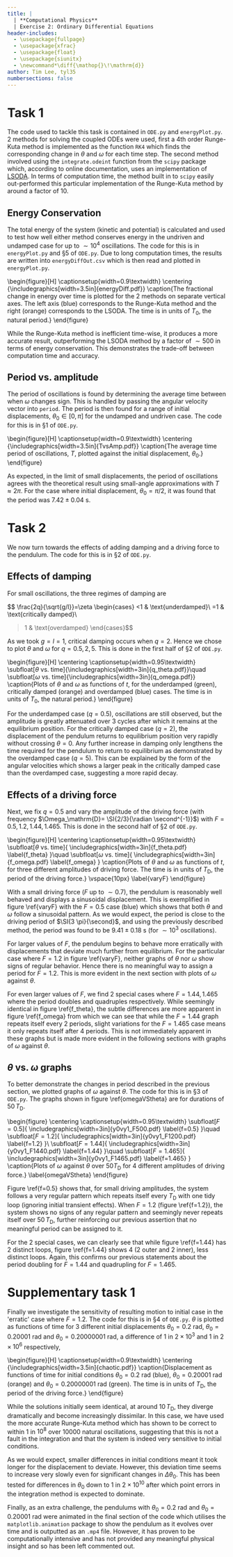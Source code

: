 ```yaml
---
title: |
  | **Computational Physics**
  | Exercise 2: Ordinary Differential Equations
header-includes:
  - \usepackage{fullpage}
  - \usepackage{xfrac}
  - \usepackage{float}
  - \usepackage{siunitx}
  - \newcommand*\diff{\mathop{}\!\mathrm{d}}
author: Tim Lee, tyl35
numbersections: false
---
```


# Task 1

The code used to tackle this task is contained in ```ODE.py``` and  ```energyPlot.py```. 2 methods for solving the coupled ODEs were used, first a 4th order Runge-Kuta method is implemented as the function ```RK4``` which finds the corresponding change in $\theta$ and $\omega$ for each time step. The second method involved using the ```integrate.odeint``` function from the ```scipy``` package which, according to online documentation, uses an implementation of [LSODA]. In terms of computation time, the method built in to ```scipy``` easily out-performed this particular implementation of the Runge-Kuta method by around a factor of 10.

[LSODA]:http://www.oecd-nea.org/tools/abstract/detail/uscd1227

## Energy Conservation

The total energy of the system (kinetic and potential) is calculated and used to test how well either method conserves energy in the undriven and undamped case for up to $\sim 10^4$ oscillations. The code for this is in ```energyPlot.py``` and §5 of ```ODE.py```. Due to long computation times, the results are written into ```energyDiffOut.csv``` which is then read and plotted in ```energyPlot.py```.

\begin{figure}[H]
\captionsetup{width=0.9\textwidth}
\centering
{\includegraphics[width=3.5in]{energyDiff.pdf}}
\caption{The fractional change in energy over time is plotted for the 2 methods on separate vertical axes. The left axis (blue) corresponds to the Runge-Kuta method and the right (orange) corresponds to the LSODA. The time is in units of $T_\mathrm{0}$, the natural period.}
\end{figure}

While the Runge-Kuta method is inefficient time-wise, it produces a more accurate result, outperforming the LSODA method by a factor of $\sim 500$ in terms of energy conservation. This demonstrates the trade-off between computation time and accuracy.

## Period vs. amplitude

The period of oscillations is found by determining the average time between when $\omega$ changes sign. This is handled by passing the angular velocity vector into ```period```. The period is then found for a range of initial displacements, $\theta_0\in [0,\pi]$ for the undamped and undriven case. The code for this is in §1 of ```ODE.py```.

\begin{figure}[H]
\captionsetup{width=0.9\textwidth}
\centering
{\includegraphics[width=3.5in]{TvsAmp.pdf}}
\caption{The average time period of oscillations, $T$, plotted against the initial displacement, $\theta_0$.}
\end{figure}

As expected, in the limit of small displacements, the period of oscillations agrees with the theoretical result using small-angle approximations with $T\approx 2\pi$. For the case where initial displacement, $\theta_0=\pi/2$, it was found that the period was $7.42\pm \SI{0.04}{\second}$.

# Task 2

We now turn towards the effects of adding damping and a driving force to the pendulum.  The code for this is in §2 of ```ODE.py```.

## Effects of damping

For small oscillations, the three regimes of damping are

$$ \frac{2q}{\sqrt{g/l}}=\zeta
\begin{cases}
<1 & \text{underdamped}\\
=1 & \text{critically damped}\\
>1 & \text{overdamped}
\end{cases}$$

As we took $g=l=1$, critical damping occurs when $q=2$. Hence we chose to plot $\theta$ and $\omega$ for $q=0.5,2,5$. This is done in the first half of §2 of ```ODE.py```.

\begin{figure}[H]
  \centering
	\captionsetup{width=0.95\textwidth}
  \subfloat[$\theta$ vs. time]{\includegraphics[width=3in]{q_theta.pdf}}\quad
  \subfloat[$\omega$ vs. time]{\includegraphics[width=3in]{q_omega.pdf}}
	\caption{Plots of $\theta$ and $\omega$ as functions of $t$, for the underdamped (green), critically damped (orange) and overdamped (blue) cases. The time is in units of $T_\mathrm{0}$, the natural period.}
\end{figure}

For the underdamped case ($q=0.5$), oscillations are still observed, but the amplitude is greatly attenuated over 3 cycles after which it remains at the equilibrium position. For the critically damped case ($q=2$), the displacement of the pendulum returns to equilibrium position very rapidly without crossing $\theta=0$. Any further increase in damping only lengthens the time required for the pendulum to return to equilibrium as demonstrated by the overdamped case ($q=5$). This can be explained by the form of the angular velocities which shows a larger peak in the critically damped case than the overdamped case, suggesting a more rapid decay.

## Effects of a driving force

Next, we fix $q=0.5$ and vary the amplitude of the driving force (with frequency $\Omega_\mathrm{D}= \SI{2/3}{\radian \second^{-1}}$) with $F=0.5, 1.2, 1.44, 1.465$. This is done in the second half of §2 of ```ODE.py```.

\begin{figure}[H]
  \centering
	\captionsetup{width=0.95\textwidth}
  \subfloat[$\theta$ vs. time]{
    \includegraphics[width=3in]{f_theta.pdf}
    \label{f_theta}
  }\quad
  \subfloat[$\omega$ vs. time]{
    \includegraphics[width=3in]{f_omega.pdf}
    \label{f_omega}
  }
	\caption{Plots of $\theta$ and $\omega$ as functions of $t$, for three different amplitudes of driving force. The time is in units of $T_\mathrm{D}$, the period of the driving force.}
  \vspace{10px}
  \label{varyF}
\end{figure}

With a small driving force ($F$ up to $\sim 0.7$), the pendulum is reasonably well behaved and displays a sinusoidal displacement. This is exemplified in figure \ref{varyF} with the $F=0.5$ case (blue) which shows that both $\theta$ and $\omega$ follow a sinusoidal pattern. As we would expect, the period is close to the driving period of $\SI{3 \pi}{\second}$, and using the previously described method, the period was found to be $9.41\pm\SI{0.18}{\second}$ (for $\sim 10^3$ oscillations).

For larger values of $F$, the pendulum begins to behave more erratically with displacements that deviate much further from equilibrium. For the particular case where $F=1.2$ in figure \ref{varyF}, neither graphs of $\theta$ nor $\omega$ show signs of regular behavior. Hence there is no meaningful way to assign a period for $F=1.2$. This is more evident in the next section with plots of $\omega$ against $\theta$.

For even larger values of $F$, we find 2 special cases where $F=1.44, 1.465$ where the period doubles and quadruples respectively. While seemingly identical in figure \ref{f_theta}, the subtle differences are more apparent in figure \ref{f_omega} from which we can see that while the $F=1.44$ graph repeats itself every 2 periods, slight variations for the $F=1.465$ case means it only repeats itself after 4 periods. This is not immediately apparent in these graphs but is made more evident in the following sections with graphs of $\omega$ against $\theta$.

## $\theta$ vs. $\omega$ graphs

To better demonstrate the changes in period described in the previous section, we plotted graphs of $\omega$ against $\theta$. The code for this is in §3 of ```ODE.py```. The graphs shown in figure \ref{omegaVStheta} are for durations of $50\,T_\mathrm{D}$.


\begin{figure}
  \centering
	\captionsetup{width=0.95\textwidth}
  \subfloat[$F=0.5$]{
    \includegraphics[width=3in]{y0vy1_F500.pdf}
    \label{f=0.5}
  }\quad
  \subfloat[$F=1.2$]{
    \includegraphics[width=3in]{y0vy1_F1200.pdf}
    \label{f=1.2}
  }\\
  \subfloat[$F=1.44$]{
    \includegraphics[width=3in]{y0vy1_F1440.pdf}
    \label{f=1.44}
  }\quad
  \subfloat[$F=1.465$]{
    \includegraphics[width=3in]{y0vy1_F1465.pdf}
    \label{f=1.465}
  }
	\caption{Plots of $\omega$ against $\theta$ over $50 T_\mathrm{D}$ for 4 different amplitudes of driving force.}
  \label{omegaVStheta}
\end{figure}

Figure \ref{f=0.5} shows that, for small driving amplitudes, the system follows a very regular pattern which repeats itself every $T_\mathrm{D}$ with one tidy loop (ignoring initial transient effects). When $F=1.2$ (figure \ref{f=1.2}), the system shows no signs of any regular pattern and seemingly never repeats itself over $50\,T_\mathrm{D}$, further reinforcing our previous assertion that no meaningful period can be assigned to it.

For the 2 special cases, we can clearly see that while figure \ref{f=1.44} has 2 distinct loops, figure \ref{f=1.44} shows 4 (2 outer and 2 inner), less distinct loops. Again, this confirms our previous statements about the period doubling for $F=1.44$ and quadrupling for $F=1.465$.

# Supplementary task 1

Finally we investigate the sensitivity of resulting motion to initial case in the 'erratic' case where $F=1.2$. The code for this is in §4 of ```ODE.py```. $\theta$ is plotted as functions of time for 3 different initial displacements $\theta_0=\SI{0.2}{\radian}$, $\theta_0=\SI{0.20001}{\radian}$ and $\theta_0=\SI{0.20000001}{\radian}$, a difference of 1 in $2\times 10^3$ and 1 in $2\times 10^6$ respectively,

\begin{figure}[H]
\captionsetup{width=0.9\textwidth}
\centering
{\includegraphics[width=3.5in]{chaotic.pdf}}
\caption{Displacement as functions of time for initial conditions $\theta_0=\SI{0.2}{\radian}$ (blue), $\theta_0=\SI{0.20001}{\radian}$ (orange) and $\theta_0=\SI{0.20000001}{\radian}$ (green). The time is in units of $T_\mathrm{D}$, the period of the driving force.}
\end{figure}

While the solutions initially seem identical, at around $10 \, T_\mathrm{D}$, they diverge dramatically and become increasingly dissimilar. In this case, we have used the more accurate Runge-Kuta method which has shown to be correct to within 1 in $10^8$ over $10000$ natural oscillations, suggesting that this is not a fault in the integration and that the system is indeed very sensitive to initial conditions.

As we would expect, smaller differences in initial conditions meant it took longer for the displacement to deviate. However, this deviation time seems to increase very slowly even for significant changes in $\Delta\theta_0$. This has been tested for differences in $\theta_0$ down to 1 in $2\times 10^{10}$ after which point errors in the integration method is expected to dominate.

Finally, as an extra challenge, the pendulums with $\theta_0=\SI{0.2}{\radian}$ and $\theta_0=\SI{0.20001}{\radian}$ were animated in the final section of the code which utilises the ```matplotlib.animation``` package to show the pendulum as it evolves over time and is outputted as an ```.mp4``` file. However, it has proven to be computationally intensive and has not provided any meaningful physical insight and so has been left commented out.
